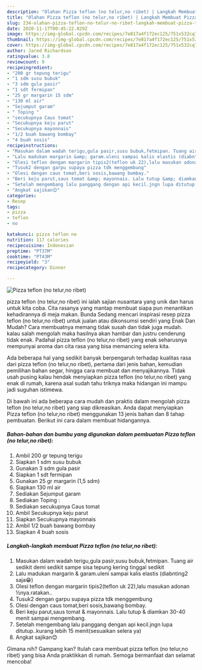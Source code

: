 ```yaml
---
description: "Olahan Pizza teflon (no telur,no ribet) | Langkah Membuat Pizza teflon (no telur,no ribet) Yang Enak dan Simpel"
title: "Olahan Pizza teflon (no telur,no ribet) | Langkah Membuat Pizza teflon (no telur,no ribet) Yang Enak dan Simpel"
slug: 234-olahan-pizza-teflon-no-telur-no-ribet-langkah-membuat-pizza-teflon-no-telur-no-ribet-yang-enak-dan-simpel
date: 2020-11-17T00:45:22.029Z
image: https://img-global.cpcdn.com/recipes/7e817a4f172ec125/751x532cq70/pizza-teflon-no-telurno-ribet-foto-resep-utama.jpg
thumbnail: https://img-global.cpcdn.com/recipes/7e817a4f172ec125/751x532cq70/pizza-teflon-no-telurno-ribet-foto-resep-utama.jpg
cover: https://img-global.cpcdn.com/recipes/7e817a4f172ec125/751x532cq70/pizza-teflon-no-telurno-ribet-foto-resep-utama.jpg
author: Jared Richardson
ratingvalue: 3.8
reviewcount: 9
recipeingredient:
- "200 gr tepung terigu"
- "1 sdm susu bubuk"
- "3 sdm gula pasir"
- "1 sdt fermipan"
- "25 gr margarin 15 sdm"
- "130 ml air"
- "Sejumput garam"
- " Toping "
- "secukupnya Caus tomat"
- "Secukupnya keju parut"
- "Secukupnya mayonnais"
- "1/2 buah bawang bombay"
- "4 buah sosis"
recipeinstructions:
- "Masukan dalam wadah terigu,gula pasir,susu bubuk,fetmipan. Tuang air sedikit demi sedikit sampe sisa tepung kering tinggal sedikit"
- "Lalu madukan margarin &amp; garam.uleni sampai kalis elastis (diabnting2 saja😁)"
- "Olesi teflon dengan margarin tipis2(teflon uk 22),lalu masukan adonan ½nya.ratakan.."
- "Tusuk2 dengan garpu supaya pizza tdk menggembung"
- "Olesi dengan caus tomat,beri sosis,bawang bombay."
- "Beri keju parut,saus tomat &amp; mayonnais. Lalu tutup &amp; diamkan 30-40 menit sampai mengembang."
- "Setelah mengembang lalu panggang dengan api kecil.jngn lupa ditutup..kurang lebih 15 menit(sesuaikan selera ya)"
- "Angkat sajikan😊"
categories:
- Resep
tags:
- pizza
- teflon
- no

katakunci: pizza teflon no 
nutrition: 117 calories
recipecuisine: Indonesian
preptime: "PT37M"
cooktime: "PT43M"
recipeyield: "3"
recipecategory: Dinner

---
```



![Pizza teflon (no telur,no ribet)](https://img-global.cpcdn.com/recipes/7e817a4f172ec125/751x532cq70/pizza-teflon-no-telurno-ribet-foto-resep-utama.jpg)


pizza teflon (no telur,no ribet) ini ialah sajian nusantara yang unik dan harus untuk kita coba. Cita rasanya yang mantap membuat siapa pun menantikan kehadirannya di meja makan.
Bunda Sedang mencari inspirasi resep pizza teflon (no telur,no ribet) untuk jualan atau dikonsumsi sendiri yang Enak Dan Mudah? Cara membuatnya memang tidak susah dan tidak juga mudah. kalau salah mengolah maka hasilnya akan hambar dan justru cenderung tidak enak. Padahal pizza teflon (no telur,no ribet) yang enak seharusnya mempunyai aroma dan cita rasa yang bisa memancing selera kita.

Ada beberapa hal yang sedikit banyak berpengaruh terhadap kualitas rasa dari pizza teflon (no telur,no ribet), pertama dari jenis bahan, kemudian pemilihan bahan segar, hingga cara membuat dan menyajikannya. Tidak usah pusing kalau hendak menyiapkan pizza teflon (no telur,no ribet) yang enak di rumah, karena asal sudah tahu triknya maka hidangan ini mampu jadi suguhan istimewa.




Di bawah ini ada beberapa cara mudah dan praktis dalam mengolah pizza teflon (no telur,no ribet) yang siap dikreasikan. Anda dapat menyiapkan Pizza teflon (no telur,no ribet) menggunakan 13 jenis bahan dan 8 tahap pembuatan. Berikut ini cara dalam membuat hidangannya.

<!--inarticleads1-->

##### Bahan-bahan dan bumbu yang digunakan dalam pembuatan Pizza teflon (no telur,no ribet):

1. Ambil 200 gr tepung terigu
1. Siapkan 1 sdm susu bubuk
1. Gunakan 3 sdm gula pasir
1. Siapkan 1 sdt fermipan
1. Gunakan 25 gr margarin (1,5 sdm)
1. Siapkan 130 ml air
1. Sediakan Sejumput garam
1. Sediakan  Toping :
1. Sediakan secukupnya Caus tomat
1. Ambil Secukupnya keju parut
1. Siapkan Secukupnya mayonnais
1. Ambil 1/2 buah bawang bombay
1. Siapkan 4 buah sosis




<!--inarticleads2-->

##### Langkah-langkah membuat Pizza teflon (no telur,no ribet):

1. Masukan dalam wadah terigu,gula pasir,susu bubuk,fetmipan. Tuang air sedikit demi sedikit sampe sisa tepung kering tinggal sedikit
1. Lalu madukan margarin &amp; garam.uleni sampai kalis elastis (diabnting2 saja😁)
1. Olesi teflon dengan margarin tipis2(teflon uk 22),lalu masukan adonan ½nya.ratakan..
1. Tusuk2 dengan garpu supaya pizza tdk menggembung
1. Olesi dengan caus tomat,beri sosis,bawang bombay.
1. Beri keju parut,saus tomat &amp; mayonnais. Lalu tutup &amp; diamkan 30-40 menit sampai mengembang.
1. Setelah mengembang lalu panggang dengan api kecil.jngn lupa ditutup..kurang lebih 15 menit(sesuaikan selera ya)
1. Angkat sajikan😊




Gimana nih? Gampang kan? Itulah cara membuat pizza teflon (no telur,no ribet) yang bisa Anda praktikkan di rumah. Semoga bermanfaat dan selamat mencoba!
